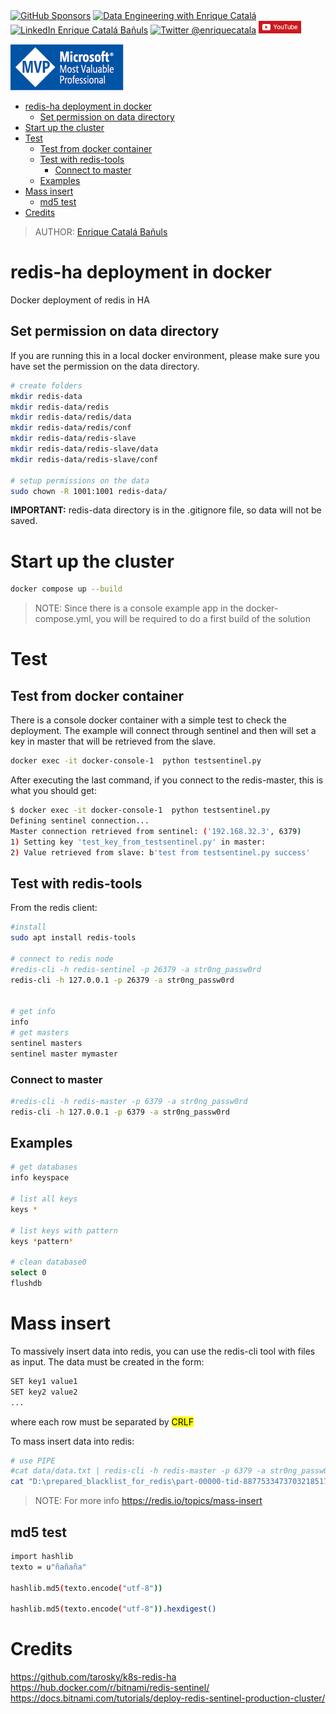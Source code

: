<div>
    <a href="https://github.com/sponsors/enriquecatala"><img src="https://img.shields.io/badge/GitHub_Sponsors--_.svg?style=flat-square&logo=github&logoColor=EA4AAA" alt="GitHub Sponsors"></a>
    <a href="https://enriquecatala.com"><img src="https://img.shields.io/website?down_color=red&down_message=down&label=enriquecatala.com&up_color=46C018&url=https%3A%2F%2Fenriquecatala.com&style=flat-square" alt="Data Engineering with Enrique Catalá"></a>
    <a href="https://www.linkedin.com/in/enriquecatala"><img src="https://img.shields.io/badge/LinkedIn--_.svg?style=flat-square&logo=linkedin" alt="LinkedIn Enrique Catalá Bañuls"></a>
    <a href="https://twitter.com/enriquecatala"><img src="https://img.shields.io/twitter/follow/enriquecatala?color=blue&label=twitter&style=flat-square" alt="Twitter @enriquecatala"></a>
    <a href="https://youtube.com/enriquecatala"><img src="https://raw.githubusercontent.com/enriquecatala/enriquecatala/master/img/youtube.png" alt="Data Engineering: Canal youtube de Enrique Catalá" height=20></a>
</div>

<a href="https://mvp.microsoft.com/es-es/PublicProfile/5000312?fullName=Enrique%20Catala"><img src="https://raw.githubusercontent.com/enriquecatala/enriquecatala/master/img/MVP_Logo_horizontal.png" alt="Microsoft DataPlatform MVP Enrique Catalá"></a>

- [redis-ha deployment in docker](#redis-ha-deployment-in-docker)
  - [Set permission on data directory](#set-permission-on-data-directory)
- [Start up the cluster](#start-up-the-cluster)
- [Test](#test)
  - [Test from docker container](#test-from-docker-container)
  - [Test with redis-tools](#test-with-redis-tools)
    - [Connect to master](#connect-to-master)
  - [Examples](#examples)
- [Mass insert](#mass-insert)
  - [md5 test](#md5-test)
- [Credits](#credits)

>AUTHOR: [Enrique Catalá Bañuls](https://www.linkedin.com/in/enriquecatala)

# redis-ha deployment in docker
Docker deployment of redis in HA

## Set permission on data directory

If you are running this in a local docker environment, please make sure you have set the permission on the data directory.

```bash
# create folders
mkdir redis-data
mkdir redis-data/redis
mkdir redis-data/redis/data
mkdir redis-data/redis/conf
mkdir redis-data/redis-slave
mkdir redis-data/redis-slave/data
mkdir redis-data/redis-slave/conf

# setup permissions on the data 
sudo chown -R 1001:1001 redis-data/
```

**IMPORTANT:** redis-data directory is in the .gitignore file, so data will not be saved.
# Start up the cluster

```bash
docker compose up --build
```

>NOTE: Since there is a console example app in the docker-compose.yml, you will be required to do a first build of the solution

# Test

## Test from docker container

There is a console docker container with a simple test to check the deployment. The example will connect through sentinel and then will set a key in master that will be retrieved from the slave.

```bash
docker exec -it docker-console-1  python testsentinel.py 
```

After executing the last command, if you connect to the redis-master, this is what you should get: 

```bash
$ docker exec -it docker-console-1  python testsentinel.py 
Defining sentinel connection...
Master connection retrieved from sentinel: ('192.168.32.3', 6379)
1) Setting key 'test_key_from_testsentinel.py' in master: 
2) Value retrieved from slave: b'test from testsentinel.py success'
```

## Test with redis-tools



From the redis client:

```bash
#install 
sudo apt install redis-tools

# connect to redis node
#redis-cli -h redis-sentinel -p 26379 -a str0ng_passw0rd
redis-cli -h 127.0.0.1 -p 26379 -a str0ng_passw0rd


# get info
info
# get masters
sentinel masters
sentinel master mymaster
```

### Connect to master

```bash
#redis-cli -h redis-master -p 6379 -a str0ng_passw0rd
redis-cli -h 127.0.0.1 -p 6379 -a str0ng_passw0rd


```


## Examples

```bash
# get databases
info keyspace

# list all keys
keys *

# list keys with pattern
keys *pattern*

# clean database0
select 0
flushdb
```

# Mass insert

To massively insert data into redis, you can use the redis-cli tool with files as input. The data must be created in the form:
```txt
SET key1 value1
SET key2 value2
...
```
where each row must be separated by <mark>CRLF</mark>

To mass insert data into redis:
```bash
# use PIPE 
#cat data/data.txt | redis-cli -h redis-master -p 6379 -a str0ng_passw0rd --pipe
cat "D:\prepared_blacklist_for_redis\part-00000-tid-8877533473703218517-d3e24d59-c5ee-4a52-9c37-9b89a217b070-263-1-c000.csv" | redis-cli -h 127.0.0.1 -p 6379 -a somesecretpassword --pipe
```

>NOTE: For more info https://redis.io/topics/mass-insert

## md5 test
```bash
import hashlib
texto = u"ñañaña"

hashlib.md5(texto.encode("utf-8"))

hashlib.md5(texto.encode("utf-8")).hexdigest()
```

# Credits

https://github.com/tarosky/k8s-redis-ha
https://hub.docker.com/r/bitnami/redis-sentinel/
https://docs.bitnami.com/tutorials/deploy-redis-sentinel-production-cluster/

